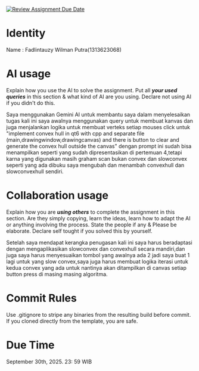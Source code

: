 [![Review Assignment Due Date](https://classroom.github.com/assets/deadline-readme-button-22041afd0340ce965d47ae6ef1cefeee28c7c493a6346c4f15d667ab976d596c.svg)](https://classroom.github.com/a/1PRAkQnI)
# Identity
Name : Fadlintauzy Wilman Putra(1313623068)

# AI usage
Explain how you use the AI to solve the assignment. Put all ***your used queries*** in this section & what kind of AI are you using. Declare not using AI if you didn't do this.  

Saya menggunakan Gemini AI untuk membantu saya dalam menyelesaikan tugas kali ini saya awalnya menggunakan query untuk membuat kanvas dan juga menjalankan logika untuk membuat verteks setiap mouses click untuk "implement convex hull in qt6 with cpp and separate file (main,drawingwindow,drawingcanvas) and there is button to clear and generate the convex hull outside the canvas" dengan prompt ini sudah bisa menampilkan seperti yang sudah dipresentasikan di pertemuan 4,tetapi karna yang digunakan masih graham scan bukan convex dan slowconvex seperti yang ada dibuku saya mengubah dan menambah convexhull dan slowconvexhull sendiri.

# Collaboration usage
Explain how you are ***using others*** to complete the assignment in this section. Are they simply copying, learn the ideas, learn how to adapt the AI or anything involving the process. State the people if any & Please be elaborate. Declare self tought if you solved this by yourself. 

Setelah saya mendapat kerangka penugasan kali ini saya harus beradaptasi dengan mengaplikasikan slowconvex dan convexhull secara mandiri,dan juga saya harus menyesuaikan tombol yang awalnya ada 2 jadi saya buat 1 lagi untuk yang slow convex,saya juga harus membuat logika iterasi untuk kedua convex yang ada untuk nantinya akan ditampilkan di canvas setiap button press di masing masing algoritma.

# Commit Rules
Use .gitignore to stripe any binaries from the resulting build before commit.  If you cloned directly from the template, you are safe. 

# Due Time
September 30th, 2025. 23: 59 WIB
